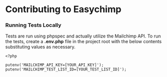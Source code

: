 # Contributing to Easychimp

### Running Tests Locally

Tests are run using phpspec and actually utilize the Mailchimp API.  To run the tests, create a **.env.php** file in the project root with the below contents substituting values as necessary.

```
<?php

putenv('MAILCHIMP_API_KEY=[YOUR_API_KEY]');
putenv('MAILCHIMP_TEST_LIST_ID=[YOUR_TEST_LIST_ID]');
```